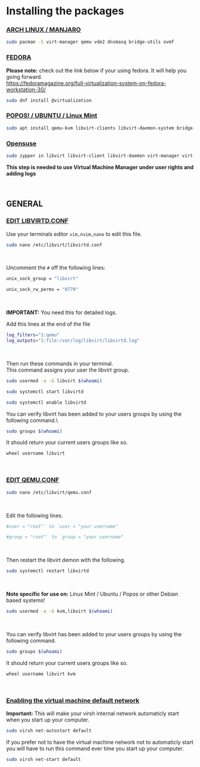 # Installing the packages


### <ins>ARCH LINUX / MANJARO</ins>
``` bash
sudo pacman -S virt-manager qemu vde2 dnsmasq bridge-utils ovmf
```

### <ins>FEDORA</ins>
**Please note:** check out the link below if your using fedora. It will help you going forward.\
<https://fedoramagazine.org/full-virtualization-system-on-fedora-workstation-30/>
``` bash
sudo dnf install @virtualization
```

### <ins>POPOS! / UBUNTU / Linux Mint</ins>

``` bash
sudo apt install qemu-kvm libvirt-clients libvirt-daemon-system bridge-utils virt-manager ovmf
```

### <ins>Opensuse</ins>

``` bash
sudo zypper in libvirt libvirt-client libvirt-daemon virt-manager virt-install virt-viewer qemu qemu-kvm qemu-ovmf-x86_64 qemu-tools
```

**This step is needed to use Virtual Machine Manager under user rights and adding logs**

&nbsp;
&nbsp;

## GENERAL

### <ins>EDIT LIBVIRTD.CONF</ins>

Use your terminals editor `vim,nvim,nano` to edit this file.
``` bash
sudo nano /etc/libvirt/libvirtd.conf
```

&nbsp;

Uncomment the `#` off the following lines:

``` bash
unix_sock_group = "libvirt"
```
``` bash
unix_sock_rw_perms = "0770"
```
&nbsp;

**IMPORTANT:** You need this for detailed logs.

Add this lines at the end of the file

``` bash
log_filters="1:qemu"
log_outputs="1:file:/var/log/libvirt/libvirtd.log"
```

&nbsp;

Then run these commands in your terminal.\
This command assigns your user the libvirt group.
``` bash
sudo usermod -a -G libvirt $(whoami)
```
``` bash
sudo systemctl start libvirtd
```
``` bash
sudo systemctl enable libvirtd
```
You can verify libvirt has been added to your users groups by using the following command.\
```bash
sudo groups $(whoami)
```
It should return your current users groups like so.

`wheel username libvirt`


&nbsp;

### <ins>EDIT QEMU.CONF</ins>

``` bash
sudo nano /etc/libvirt/qemu.conf
```

&nbsp;

Edit the following lines.

``` bash
#user = "root"` to `user = "your username"
```
``` bash
#group = "root"` to `group = "your username"
```

&nbsp;

Then restart the libvirt demon with the following.

``` bash
sudo systemctl restart libvirtd
```

&nbsp;

**Note specific for use on:** Linux Mint / Ubuntu / Popos or other Debian based systems!

``` bash
sudo usermod -a -G kvm,libvirt $(whoami)
```

&nbsp;

You can verify libvirt has been added to your users groups by using the following command.
```bash
sudo groups $(whoami)
```
It should return your current users groups like so.

`wheel username libvirt kvm`

&nbsp;

### <ins>Enabling the virtual machine default network</ins>

**Important:** This will make your virsh internal network automaticly start when you start up your computer.

``` bash
sudo virsh net-autostart default
```

If you prefer not to have the virtual machine network not to automaticly start you will have to run this 
command ever time you start up your computer.

``` bash
sudo virsh net-start default
```